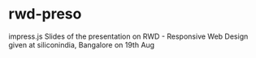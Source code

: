 rwd-preso
=========

impress.js Slides of the presentation on RWD - Responsive Web Design given at siliconindia, Bangalore on 19th Aug
